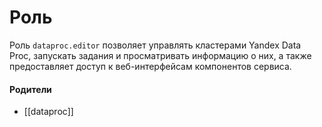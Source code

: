 # Роль

Роль `dataproc.editor` позволяет управлять кластерами Yandex Data Proc, запускать задания и просматривать информацию о них, а также предоставляет доступ к веб-интерфейсам компонентов сервиса.


#### Родители

- [[dataproc]]
